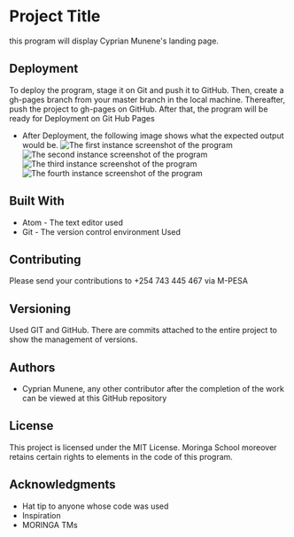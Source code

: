 # Project Title

this program will display Cyprian Munene's landing page.

## Deployment

To deploy the program, stage it on Git and push it to GitHub. Then, create a gh-pages branch from your master branch in the local machine. Thereafter, push the project to gh-pages on GitHub. After that, the program will be ready for Deployment on Git Hub Pages

* After Deployment, the following image shows what the expected output would be.
![The first instance screenshot of the program]("img/1.png")
![The second instance screenshot of the program]("img/2.png")
![The third instance screenshot of the program]("img/3.png")
![The fourth instance screenshot of the program]("img/4.png")


## Built With

* Atom - The text editor used
* Git - The version control environment Used


## Contributing

Please send your contributions to +254 743 445 467 via M-PESA

## Versioning
Used GIT and GitHub. There are commits attached to the entire project to show the management of versions.

## Authors

* Cyprian Munene, any other contributor after the completion of the work can be viewed at this GitHub repository
## License

This project is licensed under the MIT License. Moringa School moreover retains certain rights to elements in the code of this program.

## Acknowledgments

* Hat tip to anyone whose code was used
* Inspiration
* MORINGA TMs
